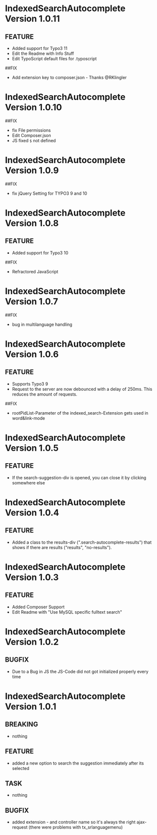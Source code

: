# IndexedSearchAutocomplete Version 1.0.11

## FEATURE
- Added support for Typo3 11
- Edit the Readme with Info Stuff
- Edit TypoScript default files for .typoscript

##FIX
- Add extension key to composer.json - Thanks @RKlingler

# IndexedSearchAutocomplete Version 1.0.10

##FIX
- fix File permissions
- Edit Composer.json
- JS fixed `$` not defined

# IndexedSearchAutocomplete Version 1.0.9

##FIX
- fix jQuery Setting for TYPO3 9 and 10

# IndexedSearchAutocomplete Version 1.0.8

## FEATURE
- Added support for Typo3 10

##FIX
- Refractored JavaScript


# IndexedSearchAutocomplete Version 1.0.7

##FIX
- bug in multilanguage handling  


# IndexedSearchAutocomplete Version 1.0.6

## FEATURE
- Supports Typo3 9
- Request to the server are now debounced with a delay of 250ms. This reduces the amount of requests.

##FIX
- rootPidList-Parameter of the indexed_search-Extension gets used in word&link-mode  

# IndexedSearchAutocomplete Version 1.0.5

## FEATURE
- If the search-suggestion-div is opened, you can close it by clicking somewhere else


# IndexedSearchAutocomplete Version 1.0.4

## FEATURE
- Added a class to the results-div (".search-autocomplete-results") that shows if there are results ("results", "no-results").


# IndexedSearchAutocomplete Version 1.0.3

## FEATURE
- Added Composer Support
- Edit Readme with "Use MySQL specific fulltext search"


# IndexedSearchAutocomplete Version 1.0.2

## BUGFIX
- Due to a Bug in JS the JS-Code did not got initialized properly every time


# IndexedSearchAutocomplete Version 1.0.1

## BREAKING
- nothing

## FEATURE
- added a new option to search the suggestion immediately after its selected

## TASK
- nothing

## BUGFIX
- added extension - and controller name so it's always the right ajax-request (there were problems with tx_srlanguagemenu)

